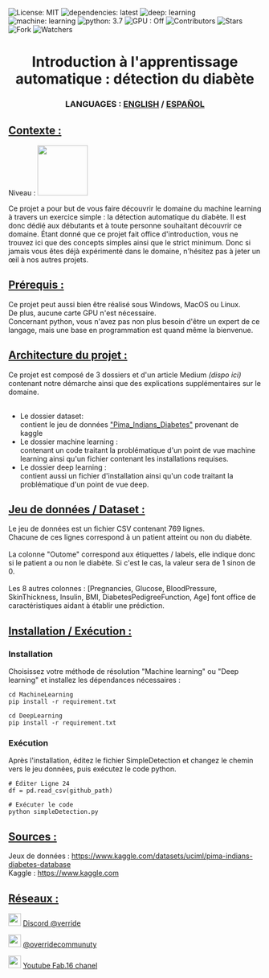 

![License: MIT](https://img.shields.io/badge/Licence-MIT-green)
![dependencies: latest](https://img.shields.io/badge/dependencies-latest-brightgreen)
![deep: learning](https://img.shields.io/badge/deep-learning-blue)
![machine: learning](https://img.shields.io/badge/machine-learning-blue)
![python: 3.7](https://img.shields.io/badge/python-3.7-blue)
![GPU : Off](https://img.shields.io/badge/GPU-Off-purple)
![Contributors](https://img.shields.io/badge/contributor-2-orange)
![Stars](https://img.shields.io/github/stars/override-community/diabete-detection?color=orange)
![Fork](https://img.shields.io/github/forks/override-community/diabete-detection?color=orange)
![Watchers](https://img.shields.io/github/watchers/override-community/diabete-detection?color=orange)

<!DOCTYPE html>

<html>
<h1 align="center"> Introduction à l'apprentissage automatique : détection du diabète </h1>
<h3 align="center"> LANGUAGES : <a href ="https://github.com/override-community/diabete-detection/blob/main/README.md"> ENGLISH</a> / <a href ="https://github.com/override-community/diabete-detection/blob/main/README.es.md"> ESPAÑOL</a> </h3>

<h2><u> Contexte : </u></h2>
Niveau : <image src="Ressource/easy_lvl.png" width=100>

Ce projet a pour but de vous faire découvrir le domaine du machine learning à travers un exercice simple : la détection automatique du diabète.
Il est donc dédié aux débutants et à toute personne souhaitant découvrir ce domaine.
Étant donné que ce projet fait office d'introduction, vous ne trouvez ici que des concepts simples ainsi que le strict minimum.
Donc si jamais vous êtes déjà expérimenté dans le domaine, n'hésitez pas à jeter un œil à nos autres projets.

<h2><u> Prérequis : </u></h2>
 Ce projet peut aussi bien être réalisé sous Windows, MacOS ou Linux.<br>
 De plus, aucune carte GPU n'est nécessaire.<br>
 Concernant python, vous n'avez pas non plus besoin d'être un expert de ce langage, mais une base en programmation est quand même la bienvenue.<br>

<h2><u>Architecture du projet :</h2></u>
Ce projet est composé de 3 dossiers et d'un article Medium <i>(dispo ici)</i> contenant notre démarche ainsi que des explications supplémentaires sur le domaine. <br><br>

<ul>
<li> Le dossier dataset: <br>
  contient le jeu de données <a href ="https://www.kaggle.com/datasets/uciml/pima-indians-diabetes-database">"Pima_Indians_Diabetes"</a> provenant de kaggle</li>

<li> Le dossier machine learning : <br>
  contenant un code traitant la problématique d'un point de vue machine learning ainsi qu'un fichier contenant les installations requises. </li>

<li> Le dossier deep learning : <br>
  contient aussi un fichier d'installation ainsi qu'un code traitant la problématique d'un point de vue deep. </li>

</ul>

<h2><u> Jeu de données / Dataset : </h2></u>
  Le jeu de données est un fichier CSV contenant 769 lignes.<br>
  Chacune de ces lignes correspond à un patient atteint ou non du diabète.<br><br>
  La colonne "Outome" correspond aux étiquettes / labels, elle indique donc si le patient a ou non le diabète.
  Si c'est le cas, la valeur sera de 1 sinon de 0.<br><br>
  Les 8 autres colonnes : [Pregnancies, Glucose, BloodPressure, SkinThickness, Insulin, BMI, DiabetesPedigreeFunction, Age] font office de caractéristiques aidant à établir une prédiction.


  
  
<h2><u> Installation / Exécution : </h2></u>
  <h3> Installation </h3>
    Choisissez votre méthode de résolution "Machine learning" ou "Deep learning" et installez les dépendances nécessaires : </br>

    cd MachineLearning 
    pip install -r requirement.txt 

    cd DeepLearning 
    pip install -r requirement.txt
   
  <h3> Exécution </h3>
    Après l'installation, éditez le fichier SimpleDetection et changez le chemin vers le jeu données, puis exécutez le code python. <br>
    
    # Éditer Ligne 24
    df = pd.read_csv(github_path)

    # Exécuter le code
    python simpleDetection.py


  <h2><u> Sources : </h2></u>
Jeux de données : <a href ="https://www.kaggle.com/datasets/uciml/pima-indians-diabetes-database"> https://www.kaggle.com/datasets/uciml/pima-indians-diabetes-database </a> <br>
Kaggle : <a href ="https://www.kaggle.com"> https://www.kaggle.com </a>
  
<h2><u> Réseaux : </h2></u>
<p> <image src="Ressource/discord_icon.png" width=25 height=25> <a href="https://discord.gg/pgEUk9xVKe"> Discord @verride </a> </p>
<p> <image src="Ressource/medium_icon.png" width=25 height=25> <a href ="https://medium.com/@overridecommunuty" > @overridecommunuty </a> </p>
<p> <image src="Ressource/youtube_icon.png" width=25 height=25> <a href ="https://www.youtube.com/channel/UCHS2xgITwh7olsnznmq8o0A"> Youtube Fab.16 chanel </a> </p>
</html>
